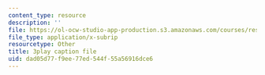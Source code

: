 ```yaml
---
content_type: resource
description: ''
file: https://ol-ocw-studio-app-production.s3.amazonaws.com/courses/res-6-012-introduction-to-probability-spring-2018/dad05d77f9ee77ed544f55a56916dce6_3kxnPEDecIA.srt
file_type: application/x-subrip
resourcetype: Other
title: 3play caption file
uid: dad05d77-f9ee-77ed-544f-55a56916dce6
---
```

